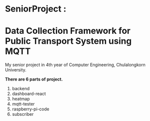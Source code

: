 # SeniorProject : 
# Data Collection Framework for Public Transport System using MQTT
My senior project in 4th year of Computer Engineering, Chulalongkorn University.


**There are 6 parts of project.**
1. backend
2. dashboard-react
3. heatmap
4. mqtt-tester
5. raspberry-pi-code
6. subscriber
